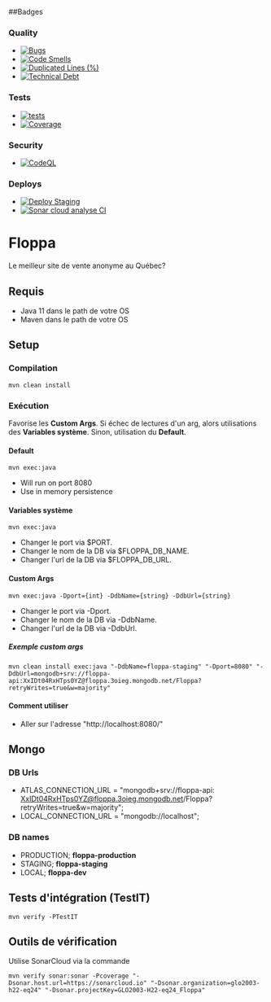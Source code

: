 ##Badges
### Quality
- [![Bugs](https://sonarcloud.io/api/project_badges/measure?project=GLO2003-H22-eq24_Floppa&metric=bugs)](https://sonarcloud.io/summary/new_code?id=GLO2003-H22-eq24_Floppa)
- [![Code Smells](https://sonarcloud.io/api/project_badges/measure?project=GLO2003-H22-eq24_Floppa&metric=code_smells)](https://sonarcloud.io/summary/new_code?id=GLO2003-H22-eq24_Floppa)
- [![Duplicated Lines (%)](https://sonarcloud.io/api/project_badges/measure?project=GLO2003-H22-eq24_Floppa&metric=duplicated_lines_density)](https://sonarcloud.io/summary/new_code?id=GLO2003-H22-eq24_Floppa)
- [![Technical Debt](https://sonarcloud.io/api/project_badges/measure?project=GLO2003-H22-eq24_Floppa&metric=sqale_index)](https://sonarcloud.io/summary/new_code?id=GLO2003-H22-eq24_Floppa)
### Tests
- [![tests](https://github.com/GLO2003-H22-eq24/Floppa/actions/workflows/.github-actions.yml/badge.svg)](https://github.com/GLO2003-H22-eq24/Floppa/actions/workflows/.github-actions.yml)
- [![Coverage](https://sonarcloud.io/api/project_badges/measure?project=GLO2003-H22-eq24_Floppa&metric=coverage)](https://sonarcloud.io/summary/new_code?id=GLO2003-H22-eq24_Floppa)
### Security
- [![CodeQL](https://github.com/GLO2003-H22-eq24/Floppa/actions/workflows/codeql-analysis.yml/badge.svg)](https://github.com/GLO2003-H22-eq24/Floppa/actions/workflows/codeql-analysis.yml)
### Deploys
- [![Deploy Staging](https://github.com/GLO2003-H22-eq24/Floppa/actions/workflows/deploy-staging.yml/badge.svg)](https://github.com/GLO2003-H22-eq24/Floppa/actions/workflows/deploy-staging.yml)
- [![Sonar cloud analyse CI](https://github.com/GLO2003-H22-eq24/Floppa/actions/workflows/sonarCloud.yml/badge.svg)](https://github.com/GLO2003-H22-eq24/Floppa/actions/workflows/sonarCloud.yml)
# Floppa

Le meilleur site de vente anonyme au Québec?

## Requis

- Java 11 dans le path de votre OS
- Maven dans le path de votre OS

## Setup

### Compilation

```
mvn clean install
```

### Exécution
Favorise les **Custom Args**. 
Si échec de lectures d'un arg, alors utilisations des **Variables système**. 
Sinon, utilisation du **Default**.
#### Default
```
mvn exec:java
```
- Will run on port 8080
- Use in memory persistence
#### Variables système
```
mvn exec:java
```
- Changer le port via $PORT.
- Changer le nom de la DB via $FLOPPA_DB_NAME.
- Changer l'url de la DB via $FLOPPA_DB_URL.
#### Custom Args
```
mvn exec:java -Dport={int} -DdbName={string} -DdbUrl={string}
```
- Changer le port via -Dport.
- Changer le nom de la DB via -DdbName.
- Changer l'url de la DB via -DdbUrl.
##### Exemple custom args
```
mvn clean install exec:java "-DdbName=floppa-staging" "-Dport=8080" "-DdbUrl=mongodb+srv://floppa-api:XxIDt04RxHTps0YZ@floppa.3oieg.mongodb.net/Floppa?retryWrites=true&w=majority"
```
#### Comment utiliser
- Aller sur l'adresse "http://localhost:8080/" 

## Mongo
### DB Urls
- ATLAS_CONNECTION_URL = "mongodb+srv://floppa-api:
  XxIDt04RxHTps0YZ@floppa.3oieg.mongodb.net/Floppa?retryWrites=true&w=majority";
- LOCAL_CONNECTION_URL = "mongodb://localhost";

### DB names

- PRODUCTION; **floppa-production**
- STAGING; **floppa-staging**
- LOCAL; **floppa-dev**

## Tests d'intégration (TestIT)
```
mvn verify -PTestIT
```

## Outils de vérification
Utilise SonarCloud via la commande
```
mvn verify sonar:sonar -Pcoverage "-Dsonar.host.url=https://sonarcloud.io" "-Dsonar.organization=glo2003-h22-eq24" "-Dsonar.projectKey=GLO2003-H22-eq24_Floppa"
```